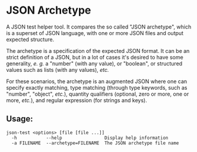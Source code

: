 # JSON Archetype

A JSON test helper tool. It compares the so called "JSON archetype", which is a
superset of JSON language, with one or more JSON files and output expected
structure.

The archetype is a specification of the expected JSON format. It can be an
strict definition of a JSON, but in a lot of cases it's desired to have some
generality, _e. g._ a "number" (with any value), or "boolean", or structured
values such as lists (with any values), _etc._

For these scenarios, the archetype is an augmented JSON where one can specify
exactly matching, type matching (through type keywords, such as "number",
"object", _etc._), quantity qualifiers (optional, zero or more, one or more,
_etc._), and regular expression (for strings and keys).

## Usage:

    json-test <options> [file [file ...]]
      -h           --help                Display help information
      -a FILENAME  --archetype=FILENAME  The JSON archetype file name

